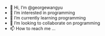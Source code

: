 - 👋 Hi, I’m @georgewangyu
- 👀 I’m interested in programming
- 🌱 I’m currently learning programming
- 💞️ I’m looking to collaborate on programming
- 📫 How to reach me ...

<!---
georgewangyu/georgewangyu is a ✨ special ✨ repository because its `README.md` (this file) appears on your GitHub profile.
You can click the Preview link to take a look at your changes.
--->
